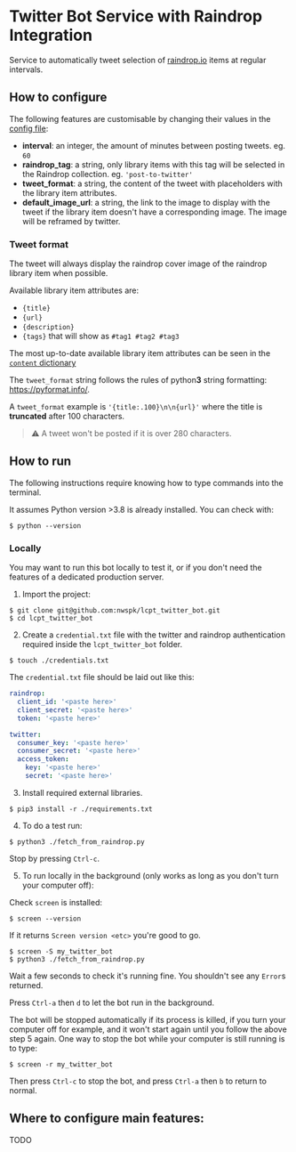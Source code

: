 Twitter Bot Service with Raindrop Integration
===

Service to automatically tweet selection of [raindrop.io](raindrop.io) items at regular intervals.


How to configure
---

The following features are customisable by changing their values in the [config file](https://github.com/nwspk/lcpt_twitter_bot/blob/main/config.yml):

- **interval**: an integer, the amount of minutes between posting tweets. eg. `60`
- **raindrop_tag**: a string, only library items with this tag will be selected in the Raindrop collection. eg. `'post-to-twitter'`
- **tweet_format**: a string, the content of the tweet with placeholders with the library item attributes.
- **default_image_url**: a string, the link to the image to display with the tweet if the library item doesn't have a corresponding image. The image will be reframed by twitter.

### Tweet format

The tweet will always display the raindrop cover image of the raindrop library item when possible.

Available library item attributes are:
  - `{title}`
  - `{url}`
  - `{description}`
  - `{tags}` that will show as `#tag1 #tag2 #tag3`

The most up-to-date available library item attributes can be seen in the [`content` dictionary](https://github.com/nwspk/lcpt_twitter_bot/blob/a0681d91434cb187693a108b011c569ee936a0e3/fetch_from_raindrop.py#L97-L102)

The `tweet_format` string follows the rules of python**3** string formatting: https://pyformat.info/.

A `tweet_format` example is `'{title:.100}\n\n{url}'` where the title is **truncated** after 100 characters.

> :warning: A tweet won't be posted if it is over 280 characters.


How to run
---

The following instructions require knowing how to type commands into the terminal.

It assumes Python version >3.8 is already installed.
You can check with:

```shell
$ python --version
```

### Locally

You may want to run this bot locally to test it, or if you don't need the features of a dedicated production server.

1. Import the project:

  ```shell
  $ git clone git@github.com:nwspk/lcpt_twitter_bot.git
  $ cd lcpt_twitter_bot
  ```

2. Create a `credential.txt` file with the twitter and raindrop authentication required inside the `lcpt_twitter_bot` folder.

  ```shell
  $ touch ./credentials.txt
  ```

  The `credential.txt` file should be laid out like this:

  ```yaml
  raindrop:
    client_id: '<paste here>'
    client_secret: '<paste here>'
    token: '<paste here>'

  twitter:
    consumer_key: '<paste here>'
    consumer_secret: '<paste here>'
    access_token:
      key: '<paste here>'
      secret: '<paste here>'
  ```

3. Install required external libraries.

  ```shell
  $ pip3 install -r ./requirements.txt
  ```

4. To do a test run:

  ```shell
  $ python3 ./fetch_from_raindrop.py
  ```

  Stop by pressing `Ctrl-c`.

5. To run locally in the background (only works as long as you don't turn your computer off):

  Check `screen` is installed:

  ```shell
  $ screen --version
  ```

  If it returns `Screen version <etc>` you're good to go.

  ```shell
  $ screen -S my_twitter_bot
  $ python3 ./fetch_from_raindrop.py
  ```

  Wait a few seconds to check it's running fine. You shouldn't see any `Error`s returned.

  Press `Ctrl-a` then `d` to let the bot run in the background.

  The bot will be stopped automatically if its process is killed, if you turn your computer off for example, and it won't start again until you follow the above step 5 again.
  One way to stop the bot while your computer is still running is to type:

  ```shell
  $ screen -r my_twitter_bot
  ```

  Then press `Ctrl-c` to stop the bot, and press `Ctrl-a` then `b` to return to normal.


Where to configure main features:
---

TODO

